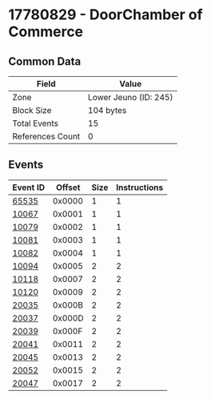 # 17780829 - DoorChamber of Commerce

## Common Data

| Field            | Value                 |
|------------------|-----------------------|
| Zone             | Lower Jeuno (ID: 245) |
| Block Size       | 104 bytes             |
| Total Events     | 15                    |
| References Count | 0                     |

## Events

| Event ID            | Offset   |   Size |   Instructions |
|---------------------|----------|--------|----------------|
| [65535](./65535.md) | 0x0000   |      1 |              1 |
| [10067](./10067.md) | 0x0001   |      1 |              1 |
| [10079](./10079.md) | 0x0002   |      1 |              1 |
| [10081](./10081.md) | 0x0003   |      1 |              1 |
| [10082](./10082.md) | 0x0004   |      1 |              1 |
| [10094](./10094.md) | 0x0005   |      2 |              2 |
| [10118](./10118.md) | 0x0007   |      2 |              2 |
| [10120](./10120.md) | 0x0009   |      2 |              2 |
| [20035](./20035.md) | 0x000B   |      2 |              2 |
| [20037](./20037.md) | 0x000D   |      2 |              2 |
| [20039](./20039.md) | 0x000F   |      2 |              2 |
| [20041](./20041.md) | 0x0011   |      2 |              2 |
| [20045](./20045.md) | 0x0013   |      2 |              2 |
| [20052](./20052.md) | 0x0015   |      2 |              2 |
| [20047](./20047.md) | 0x0017   |      2 |              2 |
